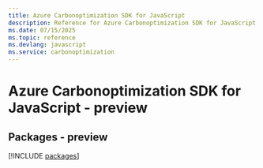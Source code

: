 ```yaml
---
title: Azure Carbonoptimization SDK for JavaScript
description: Reference for Azure Carbonoptimization SDK for JavaScript
ms.date: 07/15/2025
ms.topic: reference
ms.devlang: javascript
ms.service: carbonoptimization
---
```

# Azure Carbonoptimization SDK for JavaScript - preview
## Packages - preview
[!INCLUDE [packages](carbonoptimization-index.md)]